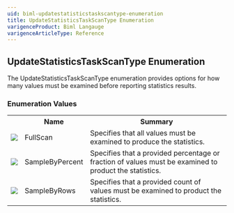 ```yaml
---
uid: biml-updatestatisticstaskscantype-enumeration
title: UpdateStatisticsTaskScanType Enumeration
varigenceProduct: Biml Langauge
varigenceArticleType: Reference
---
```


## UpdateStatisticsTaskScanType Enumeration<div class="LanguageSummary"><div class ="SummaryItem">The UpdateStatisticsTaskScanType enumeration provides options for how many values must be examined before reporting statistics results.</div></div><div class="EnumValueGroup">### Enumeration Values<table id="EnumValue" class="MemberList"><tbody><tr><th class="MemberTypeIconColumnHeader">&nbsp;</th><th class="MemberNameColumnHeader">Name</th><th class="MemberSummaryColumnHeader">Summary</th></tr><tr class="cd0"><td align="center" class="MemberTypeIcon"><img src="enumValue.png"></img></td><td class="MemberName">FullScan</td><td class="MemberSummary"><div class ="SummaryItem">Specifies that all values must be examined to produce the statistics.</div></td></tr><tr class="cd1"><td align="center" class="MemberTypeIcon"><img src="enumValue.png"></img></td><td class="MemberName">SampleByPercent</td><td class="MemberSummary"><div class ="SummaryItem">Specifies that a provided percentage or fraction of values must be examined to product the statistics.</div></td></tr><tr class="cd0"><td align="center" class="MemberTypeIcon"><img src="enumValue.png"></img></td><td class="MemberName">SampleByRows</td><td class="MemberSummary"><div class ="SummaryItem">Specifies that a provided count of values must be examined to product the statistics.</div></td></tr></tbody></table></div>